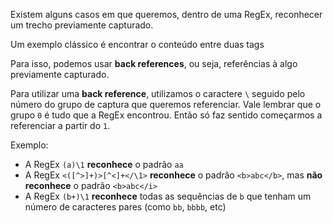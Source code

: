 Existem alguns casos em que queremos, dentro de uma RegEx, reconhecer um trecho previamente capturado.

Um exemplo clássico é encontrar o conteúdo entre duas tags

Para isso, podemos usar **back references**, ou seja, referências à algo previamente capturado.

Para utilizar uma **back reference**, utilizamos o caractere `\` seguido pelo número
do grupo de captura que queremos referenciar. Vale lembrar que o grupo `0` é tudo que a RegEx encontrou. 
Então só faz sentido começarmos a referenciar a partir do `1`.

Exemplo:
* A RegEx `(a)\1` **reconhece** o padrão `aa`
* A RegEx `<([^>]+)>[^<]+</\1>` **reconhece** o padrão `<b>abc</b>`, mas **não reconhece** o padrão `<b>abc</i>`
* A RegEx `(b+)\1` **reconhece** todas as sequências de `b` que tenham um número de caracteres pares (como `bb`, `bbbb`, etc)
